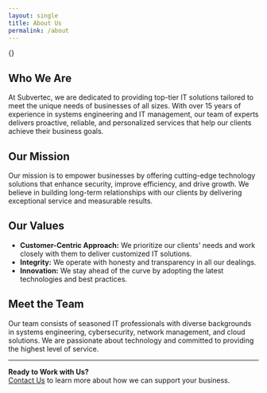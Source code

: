 ```yaml
---
layout: single
title: About Us
permalink: /about
---
```

{}
## Who We Are

At Subvertec, we are dedicated to providing top-tier IT solutions tailored to meet the unique needs of businesses of all sizes. With over 15 years of experience in systems engineering and IT management, our team of experts delivers proactive, reliable, and personalized services that help our clients achieve their business goals.

## Our Mission

Our mission is to empower businesses by offering cutting-edge technology solutions that enhance security, improve efficiency, and drive growth. We believe in building long-term relationships with our clients by delivering exceptional service and measurable results.

## Our Values

- **Customer-Centric Approach:** We prioritize our clients' needs and work closely with them to deliver customized IT solutions.
- **Integrity:** We operate with honesty and transparency in all our dealings.
- **Innovation:** We stay ahead of the curve by adopting the latest technologies and best practices.

## Meet the Team

Our team consists of seasoned IT professionals with diverse backgrounds in systems engineering, cybersecurity, network management, and cloud solutions. We are passionate about technology and committed to providing the highest level of service.

---

**Ready to Work with Us?**  
[Contact Us](#) to learn more about how we can support your business.


